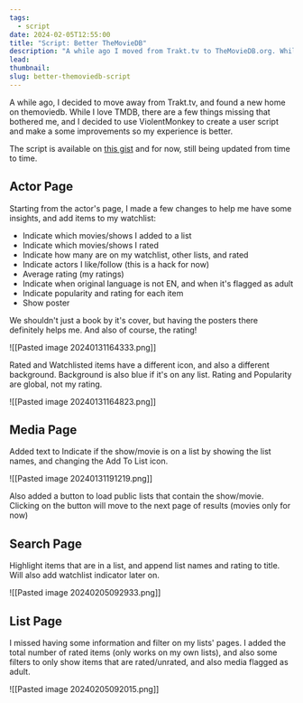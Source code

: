 ```yaml
---
tags:
  - script
date: 2024-02-05T12:55:00
title: "Script: Better TheMovieDB"
description: "A while ago I moved from Trakt.tv to TheMovieDB.org. While I love it, there are a few things it could be better. So I though: why not a script?"
lead: 
thumbnail: 
slug: better-themoviedb-script
---
```

A while ago, I decided to move away from Trakt.tv, and found a new home on themoviedb. While I love TMDB, there are a few things missing that bothered me, and I decided to use ViolentMonkey to create a user script and make a some improvements so my experience is better.

The script is available on [this gist](https://gist.github.com/thiagomgd/ddc36493dc934490fe3f4949e827e4bb) and for now, still being updated from time to time.
## Actor Page

Starting from the actor's page, I made a few changes to help me have some insights, and add items to my watchlist:

- Indicate which movies/shows I added to a list
- Indicate which movies/shows I rated
- Indicate how many are on my watchlist, other lists, and rated
- Indicate actors I like/follow (this is a hack for now)
- Average rating (my ratings)
- Indicate when original language is not EN, and when it's flagged as adult
- Indicate popularity and rating for each item
- Show poster

We shouldn't just a book by it's cover, but having the posters there definitely helps me. And also of course, the rating!

![[Pasted image 20240131164333.png]]

Rated and Watchlisted items have a different icon, and also a different background. Background is also blue if it's on any list. Rating and Popularity are global, not my rating.

![[Pasted image 20240131164823.png]]

## Media Page

Added text to Indicate if the show/movie is on a list by showing the list names, and changing the Add To List icon. 

![[Pasted image 20240131191219.png]]

Also added a button to load public lists that contain the show/movie. Clicking on the button will move to the next page of results (movies only for now)
## Search Page

Highlight items that are in a list, and append list names and rating to title. Will also add watchlist indicator later on.

![[Pasted image 20240205092933.png]]
## List Page

I missed having some information and filter on my lists' pages. I added the total number of rated items (only works on my own lists), and also some filters to only show items that are rated/unrated, and also media flagged as adult.

![[Pasted image 20240205092015.png]]